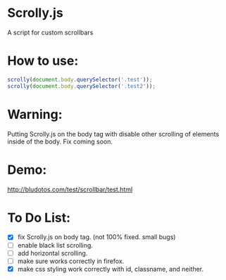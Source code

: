 Scrolly.js
==========

A script for custom scrollbars

How to use:
===========

~~~javascript
scrolly(document.body.querySelector('.test'));
scrolly(document.body.querySelector('.test2'));
~~~

Warning:
========
Putting Scrolly.js on the body tag with disable other scrolling of elements inside of the body.
Fix coming soon.



Demo:
======

http://bludotos.com/test/scrollbar/test.html


To Do List:
===========

- [X] fix Scrolly.js on body tag. (not 100% fixed. small bugs)
- [ ] enable black list scrolling.
- [ ] add horizontal scrolling.
- [ ] make sure works correctly in firefox.
- [X] make css styling work correctly with id, classname, and neither.
